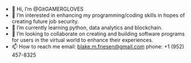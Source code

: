 - 👋 Hi, I’m @GitGAMERGLOVES
- 👀 I’m interested in enhancing my programming/coding skills in hopes of creating future job security. 
- 🌱 I’m currently learning python, data analytics and blockchain. 
- 💞️ I’m looking to collaborate on creating and building software programs for users in the virtual world to enhance their experiences. 
- 📫 How to reach me 
email: blake.m.friesen@gmail.com
phone: +1 (952) 457-8325

<!---
GitGAMERGLOVES/GitGAMERGLOVES is a ✨ special ✨ repository because its `README.md` (this file) appears on your GitHub profile.
You can click the Preview link to take a look at your changes.
--->
